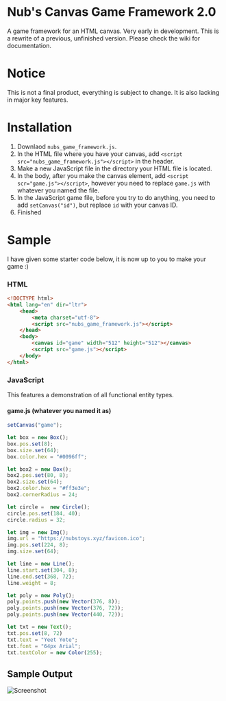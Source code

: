 # Nub's Canvas Game Framework 2.0
A game framework for an HTML canvas. Very early in development. This is a rewrite of a previous, unfinished version. Please check the wiki for documentation.

# Notice
This is not a final product, everything is subject to change. It is also lacking in major key features.

# Installation
1. Downlaod `nubs_game_framework.js`.
2. In the HTML file where you have your canvas, add `<script src="nubs_game_framework.js"></script>` in the header.
3. Make a new JavaScript file in the directory your HTML file is located.
4. In the body, after you make the canvas element, add `<script scr="game.js"></script>`, however you need to replace `game.js` with whatever you named the file.
5. In the JavaScript game file, before you try to do anything, you need to add `setCanvas("id")`, but replace `id` with your canvas ID.
6. Finished

# Sample
I have given some starter code below, it is now up to you to make your game :)
### HTML
```html
<!DOCTYPE html>
<html lang="en" dir="ltr">
    <head>
        <meta charset="utf-8">
        <script src="nubs_game_framework.js"></script>
    </head>
    <body>
        <canvas id="game" width="512" height="512"></canvas>
        <script src="game.js"></script>
    </body>
</html>
```
### JavaScript
This features a demonstration of all functional entity types.
#### game.js (whatever you named it as)
```javascript
setCanvas("game");

let box = new Box();
box.pos.set(8);
box.size.set(64);
box.color.hex = "#0096ff";

let box2 = new Box();
box2.pos.set(80, 8);
box2.size.set(64);
box2.color.hex = "#ff3e3e";
box2.cornerRadius = 24;

let circle =  new Circle();
circle.pos.set(184, 40);
circle.radius = 32;

let img = new Img();
img.url = "https://nubstoys.xyz/favicon.ico";
img.pos.set(224, 8);
img.size.set(64);

let line = new Line();
line.start.set(304, 8);
line.end.set(368, 72);
line.weight = 8;

let poly = new Poly();
poly.points.push(new Vector(376, 8));
poly.points.push(new Vector(376, 72));
poly.points.push(new Vector(440, 72));

let txt = new Text();
txt.pos.set(8, 72)
txt.text = "Yeet Yote";
txt.font = "64px Arial";
txt.textColor = new Color(255);
```
## Sample Output
![Screenshot](https://nubstoys.xyz/game_framework_dev/example_code.png)
